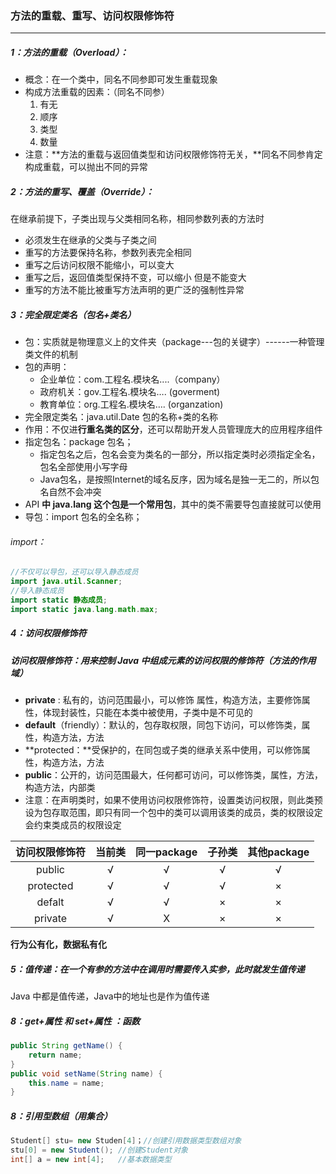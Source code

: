 ### 方法的重载、重写、访问权限修饰符

------

##### 1：方法的重载（Overload）：

- 概念：在一个类中，同名不同参即可发生重载现象
- 构成方法重载的因素：（同名不同参）
  1. 有无
  2. 顺序
  3. 类型
  4. 数量
- 注意：**方法的重载与返回值类型和访问权限修饰符无关，**同名不同参肯定构成重载，可以抛出不同的异常

##### 2：方法的重写、覆盖（Override）：

在继承前提下，子类出现与父类相同名称，相同参数列表的方法时

- 必须发生在继承的父类与子类之间
- 重写的方法要保持名称，参数列表完全相同
- 重写之后访问权限不能缩小，可以变大
- 重写之后，返回值类型保持不变，可以缩小  但是不能变大
- 重写的方法不能比被重写方法声明的更广泛的强制性异常

##### 3：完全限定类名（包名+类名）

- 包：实质就是物理意义上的文件夹（package---包的关键字）------一种管理类文件的机制
- 包的声明：
  - 企业单位：com.工程名.模块名....（company）
  - 政府机关：gov.工程名.模块名….   (goverment)
  - 教育单位：org.工程名.模块名….    (organzation)
- 完全限定类名：java.util.Date   包的名称+类的名称
- 作用：不仅进**行重名类的区分**，还可以帮助开发人员管理庞大的应用程序组件
- 指定包名：package  包名；
  - 指定包名之后，包名会变为类名的一部分，所以指定类时必须指定全名，包名全部使用小写字母
  - Java包名，是按照Internet的域名反序，因为域名是独一无二的，所以包名自然不会冲突
- API **中 java.lang 这个包是一个常用包**，其中的类不需要导包直接就可以使用
- 导包：import 包名的全名称；

###### import：

```java
//不仅可以导包，还可以导入静态成员
import java.util.Scanner;
//导入静态成员
import static 静态成员;
import static java.lang.math.max;
```

##### 4：访问权限修饰符

##### 访问权限修饰符：用来控制 Java 中组成元素的访问权限的修饰符（方法的作用域）

- **private** : 私有的，访问范围最小，可以修饰  属性，构造方法，主要修饰属性，体现封装性，只能在本类中被使用，子类中是不可见的
- **default**（friendly）：默认的，包存取权限，同包下访问，可以修饰类，属性，构造方法，方法
- **protected：**受保护的，在同包或子类的继承关系中使用，可以修饰属性，构造方法，方法
- **public**：公开的，访问范围最大，任何都可访问，可以修饰类，属性，方法，构造方法，内部类
- 注意：在声明类时，如果不使用访问权限修饰符，设置类访问权限，则此类预设为包存取范围，即只有同一个包中的类可以调用该类的成员，类的权限设定会约束类成员的权限设定	

| 访问权限修饰符 | 当前类 | 同一package | 子孙类 | 其他package |
| :------------: | :----: | :---------: | :----: | :---------: |
|     public     |   √    |      √      |   √    |      √      |
|   protected    |   √    |      √      |   √    |      ×      |
|     defalt     |   √    |      √      |   ×    |      ×      |
|    private     |   √    |      X      |   ×    |      ×      |

**行为公有化，数据私有化**

##### 5：值传递：在一个有参的方法中在调用时需要传入实参，此时就发生值传递

Java 中都是值传递，Java中的地址也是作为值传递

##### 8：get+属性 和 set+属性 ：函数

```java
public String getName() {
	return name;
}
public void setName(String name) {
	this.name = name;
}
```

##### 8：引用型数组（用集合）

```java
Student[] stu= new Studen[4]；//创建引用数据类型数组对象
stu[0] = new Student();	//创建Student对象
int[] a = new int[4];	//基本数据类型
```



